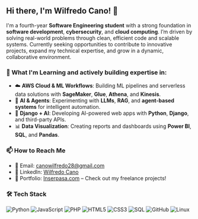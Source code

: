## Hi there, I'm Wilfredo Cano! 👋

I'm a fourth-year **Software Engineering student** with a strong foundation in **software development**, **cybersecurity**, and **cloud computing**. I’m driven by solving real-world problems through clean, efficient code and scalable systems. Currently seeking opportunities to contribute to innovative projects, expand my technical expertise, and grow in a dynamic, collaborative environment.

### 🌱 What I'm Learning and actively building expertise in:
- ☁️ **AWS Cloud & ML Workflows**: Building ML pipelines and serverless data solutions with **SageMaker**, **Glue**, **Athena**, and **Kinesis**.
- 🧠 **AI & Agents**: Experimenting with **LLMs**, **RAG**, and **agent-based systems** for intelligent automation.
- 🧰 **Django + AI**: Developing AI-powered web apps with **Python**, **Django**, and third-party APIs.
- 📊 **Data Visualization**: Creating reports and dashboards using **Power BI**, **SQL**, and **Pandas**.

  
### 📫 How to Reach Me
- 📧 Email: [canowilfredo28@gmail.com](mailto:canowilfredo28@gmail.com)
- 🔗 LinkedIn: [Wilfredo Cano](https://www.linkedin.com/in/wilfredo-cano-812660265/)
- 🔗 Portfolio: [Inserpasa.com](http://inserpasa.com) – Check out my freelance projects!

### 🛠 Tech Stack
![Python](https://img.shields.io/badge/-Python-black?style=flat-square&logo=python)
![JavaScript](https://img.shields.io/badge/-JavaScript-black?style=flat-square&logo=javascript)
![PHP](https://img.shields.io/badge/-PHP-black?style=flat-square&logo=php)
![HTML5](https://img.shields.io/badge/-HTML5-black?style=flat-square&logo=html5)
![CSS3](https://img.shields.io/badge/-CSS3-black?style=flat-square&logo=css3)
![SQL](https://img.shields.io/badge/-SQL-black?style=flat-square&logo=postgresql)
![GitHub](https://img.shields.io/badge/-GitHub-181717?style=flat-square&logo=github)
![Linux](https://img.shields.io/badge/-Linux-black?style=flat-square&logo=linux)
